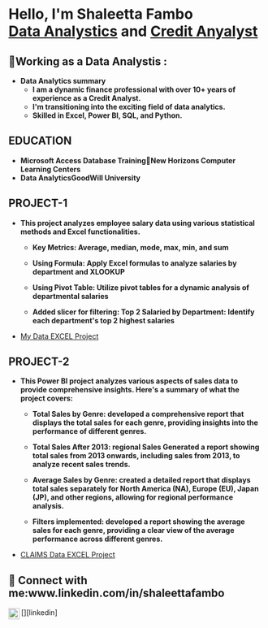 <h1>Hello, I'm Shaleetta Fambo <br/><a href="https://github.com/fambosda"> Data Analystics</a> and <a href="https://www.linkedin.com/in/shaleettafambo/"> Credit Anyalyst </a>


<h2>🏢Working as a Data Analystis :</h2>

- <b>Data Analytics summary</b>
  - <b>I  am a dynamic finance professional with over 10+ years of experience as a Credit Analyst. </b>
  - <b>I'm transitioning into the exciting field of data analytics.</b>
  - <b> Skilled in Excel, Power BI, SQL, and Python.</b>
  
<h2>EDUCATION</h2>

- <b>Microsoft Access Database TrainingNew Horizons Computer Learning Centers</b>
- <b>Data AnalyticsGoodWill University</b>

<h2>PROJECT-1</h2>

- <b>This project analyzes employee salary data using various statistical methods and Excel functionalities.</b>

  - <b>Key Metrics: Average, median, mode, max, min, and sum</b>
  
  - <b>Using Formula: Apply Excel formulas to analyze salaries by department and XLOOKUP</b>
  
  - <b>Using Pivot Table: Utilize pivot tables for a dynamic analysis of departmental salaries</b>
  
  - <b>Added slicer for filtering: Top 2 Salaried by Department: Identify each department's top 2 highest salaries</b>
  
- [My Data EXCEL Project](https://github.com/Fambosda/Project-1.git)

<h2>PROJECT-2</h2>

- <b>This Power BI project analyzes various aspects of sales data to provide comprehensive insights. Here's a summary of what the project covers:</b>

  - <b>Total Sales by Genre: developed a comprehensive report that displays the total sales for each genre, providing insights into the performance of different genres.</b>

  - <b>Total Sales After 2013: regional Sales Generated a report showing total sales from 2013 onwards, including sales from 2013, to analyze recent sales trends.</b>

  - <b>Average Sales by Genre: created a detailed report that displays total sales separately for North America (NA), Europe (EU), Japan (JP), and other regions, allowing for regional performance analysis.</b>

  - <b>Filters implemented: developed a report showing the average sales for each genre, providing a clear view of the average performance across different genres.</b>
    
- [CLAIMS Data EXCEL Project](https://github.com/Fambosda/Project-2.git)


<h2>📱 Connect with me:www.linkedin.com/in/shaleettafambo</h2>

[<img align="left" alt="JoshMadakor | LinkedIn" width="22px" src="https://cdn.jsdelivr.net/npm/simple-icons@v3/icons/linkedin.svg" />][linkedin]


<!---
Fambosda/Fambosda is a ✨ special ✨ repository because its `README.md` (this file) appears on your GitHub profile.
You can click the Preview link to take a look at your changes.
--->
